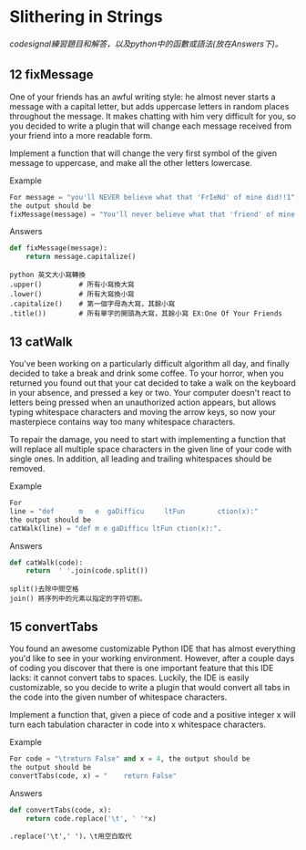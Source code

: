 # Slithering in Strings
###### codesignal練習題目和解答，以及python中的函數或語法(放在Answers下)。
## 12 fixMessage
One of your friends has an awful writing style: he almost never starts a message with a capital letter, but adds uppercase letters in random places throughout the message. It makes chatting with him very difficult for you, so you decided to write a plugin that will change each message received from your friend into a more readable form.

Implement a function that will change the very first symbol of the given message to uppercase, and make all the other letters lowercase.

Example
```python
For message = "you'll NEVER believe what that 'FrIeNd' of mine did!!1",
the output should be
fixMessage(message) = "You'll never believe what that 'friend' of mine did!!1".

```
Answers
```python
def fixMessage(message):
    return message.capitalize()
```

    python 英文大小寫轉換
    .upper()         # 所有小寫換大寫 
    .lower()         # 所有大寫換小寫
    .capitalize()    # 第一個字母為大寫，其餘小寫
    .title())        # 所有單字的開頭為大寫，其餘小寫 EX:One Of Your Friends

## 13 catWalk
You've been working on a particularly difficult algorithm all day, and finally decided to take a break and drink some coffee. To your horror, when you returned you found out that your cat decided to take a walk on the keyboard in your absence, and pressed a key or two. Your computer doesn't react to letters being pressed when an unauthorized action appears, but allows typing whitespace characters and moving the arrow keys, so now your masterpiece contains way too many whitespace characters.

To repair the damage, you need to start with implementing a function that will replace all multiple space characters in the given line of your code with single ones. In addition, all leading and trailing whitespaces should be removed.

Example
```python
For
line = "def      m   e  gaDifficu     ltFun        ction(x):"
the output should be
catWalk(line) = "def m e gaDifficu ltFun ction(x):".

```
Answers
```python
def catWalk(code):
    return  ' '.join(code.split())
```
    split()去除中間空格
    join() 將序列中的元素以指定的字符切割。

## 15 convertTabs
You found an awesome customizable Python IDE that has almost everything you'd like to see in your working environment. However, after a couple days of coding you discover that there is one important feature that this IDE lacks: it cannot convert tabs to spaces. Luckily, the IDE is easily customizable, so you decide to write a plugin that would convert all tabs in the code into the given number of whitespace characters.

Implement a function that, given a piece of code and a positive integer x will turn each tabulation character in code into x whitespace characters.

Example
```python
For code = "\treturn False" and x = 4, the output should be
the output should be
convertTabs(code, x) = "    return False"
```
Answers
```python
def convertTabs(code, x):
    return code.replace('\t', ' '*x)
```
    .replace('\t',' ')，\t用空白取代
